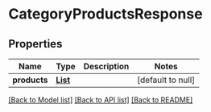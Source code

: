 # CategoryProductsResponse
## Properties

| Name | Type | Description | Notes |
|------------ | ------------- | ------------- | -------------|
| **products** | [**List**](ProductResponse.md) |  | [default to null] |

[[Back to Model list]](../README.md#documentation-for-models) [[Back to API list]](../README.md#documentation-for-api-endpoints) [[Back to README]](../README.md)

